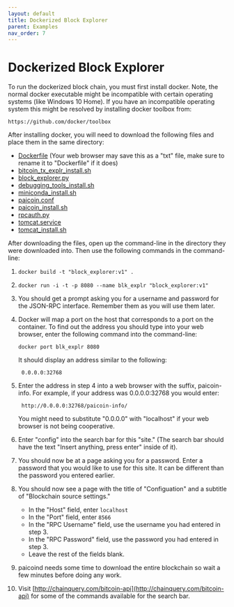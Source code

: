 ```yaml
---
layout: default
title: Dockerized Block Explorer
parent: Examples
nav_order: 7
---
```

# Dockerized Block Explorer

To run the dockerized block chain, you must first install docker. Note, the 
normal docker executable might be incompatible with certain operating systems 
(like Windows 10 Home). If you have an incompatible operating system this might 
be resolved by installing docker toolbox from:
    
	https://github.com/docker/toolbox
	
After installing docker, you will need to download the following files and 
place them in the same directory:

* [Dockerfile](https://github.com/J1149/j1149.github.io/raw/master/_examples/block_explorer/docker/Dockerfile) (Your web browser may save this as a "txt" file, make sure to rename it to "Dockerfile" if it does)
* [bitcoin_tx_explr_install.sh](https://github.com/J1149/j1149.github.io/raw/master/_examples/block_explorer/docker/bitcoin_tx_explr_install.sh)
* [block_explorer.py](https://github.com/J1149/j1149.github.io/raw/master/_examples/block_explorer/docker/block_explorer.py)
* [debugging_tools_install.sh](https://github.com/J1149/j1149.github.io/raw/master/_examples/block_explorer/docker/debugging_tools_install.sh)
* [miniconda_install.sh](https://github.com/J1149/j1149.github.io/raw/master/_examples/block_explorer/docker/miniconda_install.sh)
* [paicoin.conf](https://github.com/J1149/j1149.github.io/raw/master/_examples/block_explorer/docker/paicoin.conf)
* [paicoin_install.sh](https://github.com/J1149/j1149.github.io/raw/master/_examples/block_explorer/docker/paicoin_install.sh)
* [rpcauth.py](https://github.com/J1149/j1149.github.io/raw/master/_examples/block_explorer/docker/rpcauth.py)
* [tomcat.service](https://github.com/J1149/j1149.github.io/raw/master/_examples/block_explorer/docker/tomcat.service)
* [tomcat_install.sh](https://github.com/J1149/j1149.github.io/raw/master/_examples/block_explorer/docker/tomcat_install.sh)


After downloading the files, open up the command-line in the directory they were 
downloaded into. Then use the following commands in the command-line:

1. `docker build -t "block_explorer:v1" .`
2. `docker run -i -t -p 8080 --name blk_explr "block_explorer:v1"`
3. You should get a prompt asking you for a username and password for the 
JSON-RPC interface. Remember them as you will use them later.
4. Docker will map a port on the host that corresponds to a port on the 
container. To find out the address you should type into your web browser, enter
the following command into the command-line:

       docker port blk_explr 8080

    It should display an address similar to the following:
	
        0.0.0.0:32768
	
5. Enter the address in step 4 into a web browser with the suffix, paicoin-info.
	For example, if your address was 0.0.0.0:32768 you would enter:

        http://0.0.0.0:32768/paicoin-info/
	
	You might need to substitute "0.0.0.0" with "localhost" if your web browser 
	is not being cooperative.
        
6. Enter "config" into the search bar for this "site." (The search bar should 
	have the text "Insert anything, press enter" inside of it).
7. You should now be at a page asking you for a password. Enter a password 
	that you would like to use for this site. It can be different than the 
	password you entered earlier.
8. You should now see a page with the title of "Configuation" and a subtitle of
	"Blockchain source settings." 
	* In the "Host" field, enter `localhost`
	* In the "Port" field, enter `8566`
	* In the "RPC Username" field, use the username you had entered in step 3.
	* In the "RPC Password" field, use the password you had entered in step 3.
	* Leave the rest of the fields blank.

9. paicoind needs some time to download the entire blockchain so wait a few 
	minutes before doing any work.

10. Visit [http://chainquery.com/bitcoin-api](http://chainquery.com/bitcoin-api) 
for some of the commands available for the search bar.

